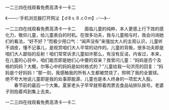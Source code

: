 一二三四在线观看免费高清卡一卡二

《——✅手机浏览器打开网沚【ｄ8ｓ８.c０m】✅—》--

一二三四在线观看免费高清卡一卡二　　面临儿童的纯粹，本人更感上行下效的感化力，敬仰儿童，给儿童表白的时机。在很多功夫，我与儿童相与时，我会问询她们的看法，“好不好？”而极少用口气：“闻声没有”来强加大人的主观认识，儿童听不调皮，懂不记事儿，是观赏咱们大人平常的动作的。儿童的背叛，很多功夫即是咱们大人鄙俗的反射！咱们常常诉求儿童如许那么，有没有反诘，内省过，本来，在儿童的心目中，咱们能否即是她们心中要的双亲？我曾问儿童：“妈妈是否个及格的妈妈？大概，尔等心中的妈妈是如何格式的？”儿童给我一句洪亮的回复：“妈妈是个好妈妈！”那一刻，我感触我的所有人生都被焚烧了，照明了我的全寰球。绝不夸大地说儿童即是我的处事原能源，儿童也是本人终身的一项宏大入股。
　　春节前的最后一个大集。夏家老头子早早就带着肉票去食品站排队挨号。老婆子则抱着鸡到集上去卖。





一二三四在线观看免费高清卡一卡二
